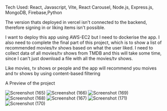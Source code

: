 Tech Used: React, Javascript, Vite, React Carousel, Node.js, Express.js, MongoDB, Firebase,Python

The version thats deployed in vercel isn't connected to the backend, therefore signing in or liking items isn't possible.

I want to deploy this app using AWS-EC2 but I need to dockerise the app. I also need to complete the final part of this project, which is to show a list of recommended movies/tv shows based on what the user liked. I need to collect data of all movies/tv shows
from TMDB and this will take some time, since I can't just download a file with all the movies/tv shows.

Like movies, tv shows or people and the app will recommend you moives and tv shows by using content-based filtering 

A Preview of the project

![Screenshot (165)](https://github.com/user-attachments/assets/e3ddf277-1647-4646-8886-e8a5d937b3b1)
![Screenshot (166)](https://github.com/user-attachments/assets/9927798e-97a7-426d-9a86-8fbfa47237b7)
![Screenshot (169)](https://github.com/user-attachments/assets/686b1f84-469d-4076-a40a-3ed5555cdd75)
![Screenshot (168)](https://github.com/user-attachments/assets/eee54fdd-c030-43c0-93c6-30e22467acff)
![Screenshot (167)](https://github.com/user-attachments/assets/566c2b3f-a827-4741-9c51-a326a9f20987)
![Screenshot (171)](https://github.com/user-attachments/assets/9269b335-f546-499b-bfc0-cb68c81ab900)
![Screenshot (170)](https://github.com/user-attachments/assets/06a7f10a-768f-49f2-a80a-5ceeac3e0efd)

